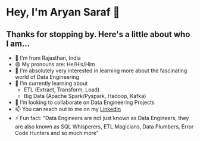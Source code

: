 # Hey, I'm Aryan Saraf 👋

## Thanks for stopping by. Here's a little about who I am...
  - 📌 I'm from Rajasthan, India
  - 😄 My pronouns are: He/His/Him
  - 👀 I'm absolutely very interested in learning more about the fascinating world of Data Engineering
  - 🌱 I’m currently learning about
     - ETL (Extract, Transform, Load)
     - Big Data (Apache Spark/Pyspark, Hadoop, Kafka)
  - 💞️ I’m looking to collaborate on Data Engineering Projects
  - 📫 You can reach out to me on my [LinkedIn](https://www.linkedin.com/in/aryan-saraf-24627a296/)
  - ⚡ Fun fact: "Data Engineers are not just known as Data Engineers, they are also known as SQL Whisperers, ETL Magicians, Data Plumbers, Error Code Hunters and so much more"
